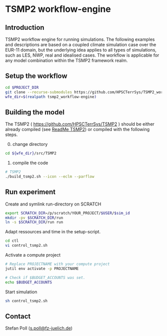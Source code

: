# TSMP2 workflow-engine

## Introduction

TSMP2 workflow engine for running simulations. The following examples and descriptions are based on a coupled climate simulation case over the EUR-11 domain, but the underlying idea applies to all types of simulations, such as LES, NWP, real and idealised cases. The workflow is applicable for any model combination within the TSMP2 framework realm.

## Setup the workflow

``` bash
cd $PROJECT_DIR
git clone --recurse-submodules https://github.com/HPSCTerrSys/TSMP2_workflow-engine
wfe_dir=$(realpath tsmp2_workflow-engine)
```

## Building the model

The TSMP2 ( https://github.com/HPSCTerrSys/TSMP2 ) should be either already compiled (see [ReadMe TSMP2](https://github.com/HPSCTerrSys/TSMP2/blob/master/README.md)) or compiled with the following steps.

0) change directory
```bash
cd ${wfe_dir}/src/TSMP2
```

1) compile the code

```bash
# TSMP2
./build_tsmp2.sh --icon --eclm --parflow
```

## Run experiment

Create and symlink run-directory on SCRATCH
``` bash
export SCRATCH_DIR=/p/scratch/YOUR_PROJECT/$USER/$sim_id
mkdir -pv $SCRATCH_DIR/run
ln -s $SCRATCH_DIR/run run
```

Adapt ressources and time in the setup-script. 
``` bash
cd ctl
vi control_tsmp2.sh
```

Activate a compute project
```bash
# Replace PROJECTNAME with your compute project
jutil env activate -p PROJECTNAME

# Check if $BUDGET_ACCOUNTS was set.
echo $BUDGET_ACCOUNTS
```

Start simulation
``` bash
sh control_tsmp2.sh
```

## Contact
Stefan Poll (s.poll@fz-juelich.de)
